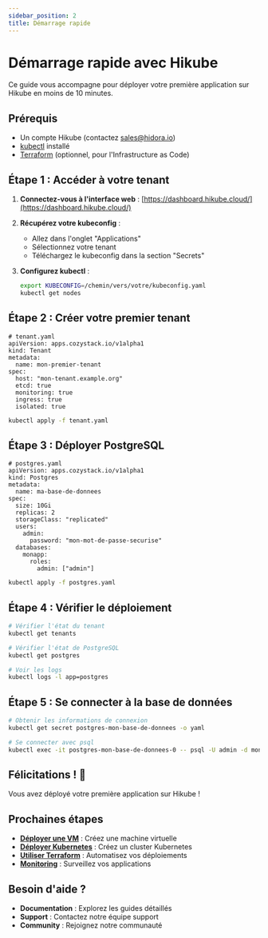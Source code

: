 ```yaml
---
sidebar_position: 2
title: Démarrage rapide
---
```


# Démarrage rapide avec Hikube

Ce guide vous accompagne pour déployer votre première application sur Hikube en moins de 10 minutes.

## Prérequis

- Un compte Hikube (contactez sales@hidora.io)
- [kubectl](https://kubernetes.io/docs/tasks/tools/) installé
- [Terraform](https://www.terraform.io/downloads) (optionnel, pour l'Infrastructure as Code)

## Étape 1 : Accéder à votre tenant

1. **Connectez-vous à l'interface web** : [https://dashboard.hikube.cloud/](https://dashboard.hikube.cloud/)

2. **Récupérez votre kubeconfig** :
   - Allez dans l'onglet "Applications"
   - Sélectionnez votre tenant
   - Téléchargez le kubeconfig dans la section "Secrets"

3. **Configurez kubectl** :
   ```bash
   export KUBECONFIG=/chemin/vers/votre/kubeconfig.yaml
   kubectl get nodes
   ```

## Étape 2 : Créer votre premier tenant

```text
# tenant.yaml
apiVersion: apps.cozystack.io/v1alpha1
kind: Tenant
metadata:
  name: mon-premier-tenant
spec:
  host: "mon-tenant.example.org"
  etcd: true
  monitoring: true
  ingress: true
  isolated: true
```

```bash
kubectl apply -f tenant.yaml
```

## Étape 3 : Déployer PostgreSQL

```text
# postgres.yaml
apiVersion: apps.cozystack.io/v1alpha1
kind: Postgres
metadata:
  name: ma-base-de-donnees
spec:
  size: 10Gi
  replicas: 2
  storageClass: "replicated"
  users:
    admin:
      password: "mon-mot-de-passe-securise"
  databases:
    monapp:
      roles:
        admin: ["admin"]
```

```bash
kubectl apply -f postgres.yaml
```

## Étape 4 : Vérifier le déploiement

```bash
# Vérifier l'état du tenant
kubectl get tenants

# Vérifier l'état de PostgreSQL
kubectl get postgres

# Voir les logs
kubectl logs -l app=postgres
```

## Étape 5 : Se connecter à la base de données

```bash
# Obtenir les informations de connexion
kubectl get secret postgres-mon-base-de-donnees -o yaml

# Se connecter avec psql
kubectl exec -it postgres-mon-base-de-donnees-0 -- psql -U admin -d monapp
```

## Félicitations ! 🎉

Vous avez déployé votre première application sur Hikube ! 

## Prochaines étapes

- **[Déployer une VM](services/compute/virtual-machines/quick-start.md)** : Créez une machine virtuelle
- **[Déployer Kubernetes](services/kubernetes/quick-start.md)** : Créez un cluster Kubernetes
- **[Utiliser Terraform](tools/terraform.md)** : Automatisez vos déploiements
- **[Monitoring](resources/monitoring.md)** : Surveillez vos applications

## Besoin d'aide ?

- **Documentation** : Explorez les guides détaillés
- **Support** : Contactez notre équipe support
- **Community** : Rejoignez notre communauté 